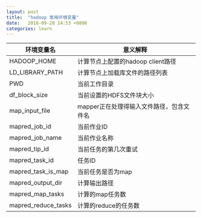 ```yaml
---
layout: post
title:  "hadoop 常用环境变量"
date:   2018-09-28 14:53 +0800
categories: learn
---
```

| 环境变量名          | 意义解释                                 |
| ------------------- | ---------------------------------------- |
| HADOOP_HOME         | 计算节点上配置的hadoop client路径        |
| LD_LIBRARY_PATH     | 计算节点上加载库文件的路径列表           |
| PWD                 | 当前工作目录                             |
| df_block_size       | 当前设置的HDFS文件块大小                 |
| map_input_file      | mapper正在处理得输入文件路径，包含文件名 |
| mapred_job_id       | 当前作业ID                               |
| mapred_job_name     | 当前作业名称                             |
| mapred_tip_id       | 当前任务的第几次重试                     |
| mapred_task_id      | 任务ID                                   |
| mapred_task_is_map  | 当前任务是否为map                        |
| mapred_output_dir   | 计算输出路径                             |
| mapred_map_tasks    | 计算的map任务数                          |
| mapred_reduce_tasks | 计算的reduce的任务数                     |

